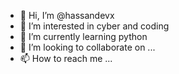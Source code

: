 - 👋 Hi, I’m @hassandevx
- 👀 I’m interested in cyber and coding
- 🌱 I’m currently learning python
- 💞️ I’m looking to collaborate on ...
- 📫 How to reach me ...

<!---
hassandevx/hassandevx is a ✨ special ✨ repository because its `README.md` (this file) appears on your GitHub profile.
You can click the Preview link to take a look at your changes.
--->
